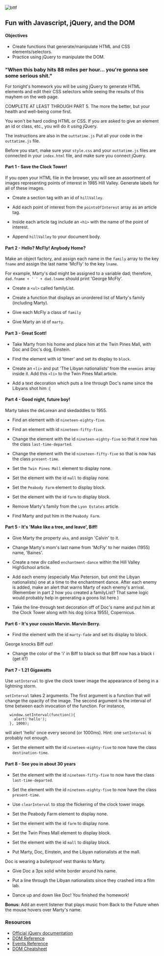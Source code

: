 ![bttf](http://i.giphy.com/UOk61gfRlI1sA.gif)

## Fun with Javascript, jQuery, and the DOM

#### Objectives
 - Create functions that generate/manipulate HTML and CSS elements/selectors.
 - Practice using jQuery to manipulate the DOM.


### "When this baby hits 88 miles per hour... you're gonna see some serious shit."

For tonight's homework you will be using jQuery to generate HTML elements and edit their CSS selectors while seeing the results of this mayhem on the web page.

COMPLETE AT LEAST THROUGH PART 5.  The more the better, but your health and well-being come first.

You won't be hard coding HTML or CSS. If you are asked to give an element an id or class, etc., you will do it using jQuery.

The instructions are also in the `outtatime.js` Put all your code in the `outtatime.js` file.

Before you start, make sure your `style.css` and your `outtatime.js` files are connected in your `index.html` file, and make sure you connect jQuery.


#### Part 1 - Save the Clock Tower!
If you open your HTML file in the browser, you will see an assortment of images representing points of interest in 1985 Hill Valley.  Generate labels for all of these images.

 - Create a section tag with an id of `hillValley`.

 - Add each point of interest from the `pointsOfInterest` array as an article tag.

 - Inside each article tag include an `<h1>` with the name of the point of interest.

 - Append `hillValley` to your document body.

#### Part 2 - Hello? McFly! Anybody Home?

Make an object factory, and assign each name in the `family` array to the key `fname` and assign the last name 'McFly' to the key `lname`.

For example, Marty's dad might be assigned to a variable dad; therefore, `dad.fname + ' ' + dad.lname` should print 'George McFly'.

 - Create a `<ul>` called familyList.

 - Create a function that displays an unordered list of Marty's family (including Marty).

 - Give each McFly a class of `family`

 - Give Marty an id of `marty`.

#### Part 3 - Great Scott!
 - Take Marty from his home and place him at the Twin Pines Mall, with Doc and Doc's dog, Einstein.

 - Find the element with id 'timer' and set its display to `block`.

 - Create an `<li>` and put 'The Libyan nationalists' from the `enemies` array inside it.  Add this `<li>` to the Twin Pines Mall article.

 - Add a text decoration which puts a line through Doc's name since the Libyans shot him :(

#### Part 4 - Good night, future boy!
Marty takes the deLorean and skedaddles to 1955.

 - Find an element with id `nineteen-eighty-five`.

 - Find an element with id `nineteen-fifty-five`.

 - Change the element with the id `nineteen-eighty-five` so that it now has the class `last-time-departed`.

 - Change the element with the id `nineteen-fifty-five` so that is now has the class `present-time`.

 - Set the `Twin Pines Mall` element to display none.

 - Set the element with the id `mall` to display none.

 - Set the `Peabody Farm` element to display block.

 - Set the element with the id `farm` to display block.

 - Remove Marty's family from the `Lyon Estates` article.

 - Find Marty and put him in the `Peabody Farm`.


#### Part 5 - It's 'Make like a tree, and leave', Biff!

 - Give Marty the property `aka`, and assign 'Calvin' to it.

 - Change Marty's mom's last name from 'McFly' to her maiden (1955) name, 'Baines'.

 - Create a new div called `enchantment-dance` within the Hill Valley HighSchool article.

 - Add each enemy (especially Max Peterson, but omit the Libyan nationalists) one at a time to the enchantment dance.  After each enemy is added, make an alert that warns Marty of each enemy's arrival. (Remember in part 2 how you created a familyList?  That same logic would probably help in generating a goons list here.)

 - Take the line-through text decoration off of Doc's name and put him at the Clock Tower along with his dog (circa 1955), Copernicus.

#### Part 6 - It's your cousin Marvin. Marvin Berry.
 - Find the element with the id `marty-fade` and set its
display to block.

George knocks Biff out!
 - Change the color of the 'i' in Biff to black so that Biff now has a black i (get it?)

#### Part 7 - 1.21 Gigawatts
Use `setInterval` to give the clock tower image the appearance of being in a lightning storm.

`setInterval` takes 2 arguments.  The first argument is a function that will change the opacity of the image.  The second argument is the interval of time between each invocation of the function.  For instance,
```javascipt
  window.setInterval(function(){
    alert('hello');
  }, 1000);
```
will alert 'hello' once every second (or 1000ms). Hint: one `setInterval` is probably not enough.

 - Set the element with the id `nineteen-eighty-five` to now have the class `destination-time`.

#### Part 8 - See you in about 30 years
 - Set the element with the id `nineteen-fifty-five` to now have the class `last-time-departed`.

 - Set the element with the id `nineteen-eighty-five` to now have the class `present-time`.

 - Use `clearInterval` to stop the flickering of the clock tower image.

 - Set the Peabody Farm element to display none.

 - Set the element with the id `farm` to display none.

 - Set the Twin Pines Mall element to display block.

 - Set the element with the id `mall` to display block.

 - Put Marty, Doc, Einstein, and the Libyan nationalists at the mall.

Doc is wearing a bulletproof vest thanks to Marty.
 - Give Doc a 3px solid white border around his name.

 - Put a line through the Libyan nationalists since they crashed into a film lab.

 - Dance up and down like Doc! You finished the homework!

**Bonus:**  Add an event listener that plays music from Back to the Future when the mouse hovers over Marty's name.

### Resources

- [Official jQuery documentation](http://jquery.com)
- [DOM Reference](https://developer.mozilla.org/en-US/docs/DOM/DOM_Reference)
- [Events Reference](https://developer.mozilla.org/en-US/docs/Web/Events)
- [DOM Cheatsheet](http://christianheilmann.com/stuff/JavaScript-DOM-Cheatsheet.pdf)
